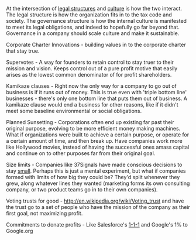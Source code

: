 At the intersection of [legal structures](../legal-structures/overview.md) and [culture](../culture/overview.md)
is how the two interact. The legal structure is how the organization fits in to the tax code and society. The 
governance structure is how the internal culture is manifested to meet its legal obligations, and indeed to 
hopefully go far beyond that. Governance in a company should scale culture and make it sustainable.

Corporate Charter Innovations - building values in to the corporate charter that stay true. 

Supervotes - A way for founders to retain control to stay truer to their mission and vision. Keeps control out
of a pure profit motive that easily arises as the lowest common denominator of for profit shareholders.

Kamikaze clauses - Right now the only way for a company to go out of business is if it runs out of money. This
is true even with 'triple bottom line' businesses - there's only one bottom line that puts them out of business. A
kamikaze clause would end a business for other reasons, like if it didn't meet some baseline environmental or social
obligations.

Planned Sunsetting - Corporations often end up existing far past their original purpose, evolving to be more efficient
money making machines. What if organizations were built to achieve a certain purpose, or operate for a certain amount
of time, and then break up. Have companies work more like Hollywood movies, instead of having the successful ones amass 
capital and continue on to other purposes far from their original goal.

Size limits - Companies like 37Signals have made conscious decisions to stay 
[small](http://37signals.com/svn/posts/1068-finding-the-natural-size-for-your-company). Perhaps this is just a mental
experiment, but what if companies formed with limits of how big they could be? They'd split whenever they grew, along
whatever lines they wanted (marketing forms its own consulting company, or two product teams go in to their own companies).

Voting trusts for good - http://en.wikipedia.org/wiki/Voting_trust and have the trust go to a set of people who have
the mission of the company as their first goal, not maximizing profit.

Commitments to donate profits - Like Salesforce's [1-1-1](http://blog.zeronetpositive.org/2013/hybrid-organizations/) and
Google's 1% to Google.org
